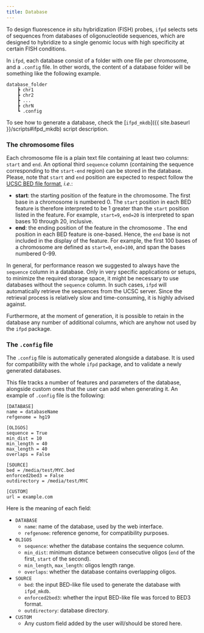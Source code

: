 ```yaml
---
title: Database
---
```


To design fluorescence *in situ* hybridization (FISH) probes, `ifpd` selects sets of sequences from databases of oligonucleotide sequences, which are designed to hybridize to a single genomic locus with high specificity at certain FISH conditions.

In `ifpd`, each database consist of a folder with one file per chromosome, and a `.config` file. In other words, the content of a database folder will be something like the following example.

```
database_folder
    ┣ chr1
    ┣ chr2
    ┣ ...
    ┣ chrN
    ┗ .config
```

To see how to generate a database, check the [`ifpd_mkdb`]({{ site.baseurl }}/scripts#ifpd_mkdb) script description.

### The chromosome files

Each chromosome file is a plain text file containing at least two columns: `start` and `end`. An optional third `sequence` column (containing the sequence corresponding to the `start-end` region) can be stored in the database. Please, note that `start` and `end` position are expected to respect follow the [UCSC BED file format](https://genome.ucsc.edu/FAQ/FAQformat.html#format1), *i.e.*:

* **start**: the starting position of the feature in the chromosome. The first base in a chromosome is numbered 0. The `start` position in each BED feature is therefore interpreted to be 1 greater than the `start` position listed in the feature. For example, `start=9`, `end=20` is interpreted to span bases 10 through 20, inclusive.
* **end**: the ending position of the feature in the chromosome . The end position in each BED feature is one-based. Hence, the `end` base is not included in the display of the feature. For example, the first 100 bases of a chromosome are defined as `start=0`, `end=100`, and span the bases numbered 0-99.

In general, for performance reason we suggested to always have the `sequence` column in a database. Only in very specific applications or setups, to minimize the required storage space, it might be necessary to use databases without the `sequence` column. In such cases, `ifpd` will automatically retrieve the sequences from the UCSC server. Since the retrieval process is relatively slow and time-consuming, it is highly advised against.

Furthermore, at the moment of generation, it is possible to retain in the database any number of additional columns, which are anyhow not used by the `ifpd` package.

### The `.config` file

The `.config` file is automatically generated alongside a database. It is used for compatibility with the whole `ifpd` package, and to validate a newly generated databases.

This file tracks a number of features and parameters of the database, alongside custom ones that the user can add when generating it. An example of `.config` file is the following:

```
[DATABASE]
name = databaseName
refgenome = hg19

[OLIGOS]
sequence = True
min_dist = 10
min_length = 40
max_length = 40
overlaps = False

[SOURCE]
bed = /media/test/MYC.bed
enforced2bed3 = False
outdirectory = /media/test/MYC

[CUSTOM]
url = example.com
```

Here is the meaning of each field:

* `DATABASE`
    - `name`: name of the database, used by the web interface.
    - `refgenome`: reference genome, for compatibility purposes.
* `OLIGOS`
    - `sequence`: whether the database contains the sequence column.
    - `min_dist`: minimum distance between consecutive oligos (`end` of the first, `start` of the second).
    - `min_length`, `max_length`: oligos length range.
    - `overlaps`: whether the database contains overlapping oligos.
* `SOURCE`
    - `bed`: the input BED-like file used to generate the database with `ifpd_mkdb`.
    - `enforced2bed3`: whether the input BED-like file was forced to BED3 format.
    - `outdirectory`: database directory.
* `CUSTOM`
    - Any custom field added by the user will/should be stored here.
